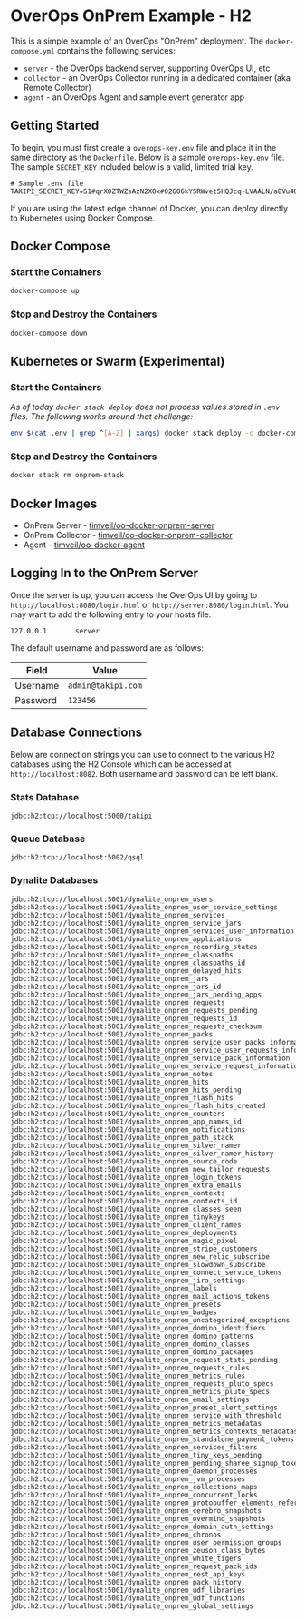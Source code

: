 # OverOps OnPrem Example - H2
This is a simple example of an OverOps "OnPrem" deployment.  The `docker-compose.yml` contains the following services:
* `server` - the OverOps backend server, supporting OverOps UI, etc
* `collector` - an OverOps Collector running in a dedicated container (aka Remote Collector)
* `agent` - an OverOps Agent and sample event generator app

## Getting Started
To begin, you must first create a `overops-key.env` file and place it in the same directory as the `Dockerfile`.  Below is a sample `overops-key.env` file.  The sample `SECRET_KEY` included below is a valid, limited trial key.

```properties
# Sample .env file
TAKIPI_SECRET_KEY=S1#qrXOZTWZsAzN2X0x#02G06kYSRWvet5HQJcq+LVAALN/a8Vu4QqKGIr/d+Ho=#84ae
```

If you are using the latest edge channel of Docker, you can deploy directly to Kubernetes using Docker Compose.

## Docker Compose

### Start the Containers
```bash
docker-compose up
```

### Stop and Destroy the Containers
```bash
docker-compose down
```

## Kubernetes or Swarm (Experimental)

### Start the Containers
*As of today `docker stack deploy` does not process values stored in `.env` files.  The following works around that challenge:*
```bash
env $(cat .env | grep ^[A-Z] | xargs) docker stack deploy -c docker-compose.yml onprem-stack
```

### Stop and Destroy the Containers
```bash
docker stack rm onprem-stack
```

## Docker Images
* OnPrem Server - [timveil/oo-docker-onprem-server](https://hub.docker.com/r/timveil/oo-docker-onprem-server/)
* OnPrem Collector - [timveil/oo-docker-onprem-collector](https://hub.docker.com/r/timveil/oo-docker-onprem-collector/)
* Agent - [timveil/oo-docker-agent](https://hub.docker.com/r/timveil/oo-docker-agent/)

## Logging In to the OnPrem Server
Once the server is up, you can access the OverOps UI by going to `http://localhost:8080/login.html` or `http://server:8080/login.html`.  You may want to add the following entry to your hosts file.

```
127.0.0.1       server
```

The default username and password are as follows: 

|  Field | Value  |
| ------------- | ------------- |
| Username | `admin@takipi.com` |
| Password | `123456` |


## Database Connections
Below are connection strings you can use to connect to the various H2 databases using the H2 Console which can be accessed at `http://localhost:8082`.  Both username and password can be left blank.

### Stats Database
```
jdbc:h2:tcp://localhost:5000/takipi
```

### Queue Database
```
jdbc:h2:tcp://localhost:5002/qsql
```

### Dynalite Databases

```
jdbc:h2:tcp://localhost:5001/dynalite_onprem_users
jdbc:h2:tcp://localhost:5001/dynalite_onprem_user_service_settings
jdbc:h2:tcp://localhost:5001/dynalite_onprem_services
jdbc:h2:tcp://localhost:5001/dynalite_onprem_service_jars
jdbc:h2:tcp://localhost:5001/dynalite_onprem_services_user_information
jdbc:h2:tcp://localhost:5001/dynalite_onprem_applications
jdbc:h2:tcp://localhost:5001/dynalite_onprem_recording_states
jdbc:h2:tcp://localhost:5001/dynalite_onprem_classpaths
jdbc:h2:tcp://localhost:5001/dynalite_onprem_classpaths_id
jdbc:h2:tcp://localhost:5001/dynalite_onprem_delayed_hits
jdbc:h2:tcp://localhost:5001/dynalite_onprem_jars
jdbc:h2:tcp://localhost:5001/dynalite_onprem_jars_id
jdbc:h2:tcp://localhost:5001/dynalite_onprem_jars_pending_apps
jdbc:h2:tcp://localhost:5001/dynalite_onprem_requests
jdbc:h2:tcp://localhost:5001/dynalite_onprem_requests_pending
jdbc:h2:tcp://localhost:5001/dynalite_onprem_requests_id
jdbc:h2:tcp://localhost:5001/dynalite_onprem_requests_checksum
jdbc:h2:tcp://localhost:5001/dynalite_onprem_packs
jdbc:h2:tcp://localhost:5001/dynalite_onprem_service_user_packs_information
jdbc:h2:tcp://localhost:5001/dynalite_onprem_service_user_requests_information
jdbc:h2:tcp://localhost:5001/dynalite_onprem_service_pack_information
jdbc:h2:tcp://localhost:5001/dynalite_onprem_service_request_information
jdbc:h2:tcp://localhost:5001/dynalite_onprem_notes
jdbc:h2:tcp://localhost:5001/dynalite_onprem_hits
jdbc:h2:tcp://localhost:5001/dynalite_onprem_hits_pending
jdbc:h2:tcp://localhost:5001/dynalite_onprem_flash_hits
jdbc:h2:tcp://localhost:5001/dynalite_onprem_flash_hits_created
jdbc:h2:tcp://localhost:5001/dynalite_onprem_counters
jdbc:h2:tcp://localhost:5001/dynalite_onprem_app_names_id
jdbc:h2:tcp://localhost:5001/dynalite_onprem_notifications
jdbc:h2:tcp://localhost:5001/dynalite_onprem_path_stack
jdbc:h2:tcp://localhost:5001/dynalite_onprem_silver_namer
jdbc:h2:tcp://localhost:5001/dynalite_onprem_silver_namer_history
jdbc:h2:tcp://localhost:5001/dynalite_onprem_source_code
jdbc:h2:tcp://localhost:5001/dynalite_onprem_new_tailor_requests
jdbc:h2:tcp://localhost:5001/dynalite_onprem_login_tokens
jdbc:h2:tcp://localhost:5001/dynalite_onprem_extra_emails
jdbc:h2:tcp://localhost:5001/dynalite_onprem_contexts
jdbc:h2:tcp://localhost:5001/dynalite_onprem_contexts_id
jdbc:h2:tcp://localhost:5001/dynalite_onprem_classes_seen
jdbc:h2:tcp://localhost:5001/dynalite_onprem_tinykeys
jdbc:h2:tcp://localhost:5001/dynalite_onprem_client_names
jdbc:h2:tcp://localhost:5001/dynalite_onprem_deployments
jdbc:h2:tcp://localhost:5001/dynalite_onprem_magic_pixel
jdbc:h2:tcp://localhost:5001/dynalite_onprem_stripe_customers
jdbc:h2:tcp://localhost:5001/dynalite_onprem_new_relic_subscribe
jdbc:h2:tcp://localhost:5001/dynalite_onprem_slowdown_subscribe
jdbc:h2:tcp://localhost:5001/dynalite_onprem_connect_service_tokens
jdbc:h2:tcp://localhost:5001/dynalite_onprem_jira_settings
jdbc:h2:tcp://localhost:5001/dynalite_onprem_labels
jdbc:h2:tcp://localhost:5001/dynalite_onprem_mail_actions_tokens
jdbc:h2:tcp://localhost:5001/dynalite_onprem_presets
jdbc:h2:tcp://localhost:5001/dynalite_onprem_badges
jdbc:h2:tcp://localhost:5001/dynalite_onprem_uncategorized_exceptions
jdbc:h2:tcp://localhost:5001/dynalite_onprem_domino_identifiers
jdbc:h2:tcp://localhost:5001/dynalite_onprem_domino_patterns
jdbc:h2:tcp://localhost:5001/dynalite_onprem_domino_classes
jdbc:h2:tcp://localhost:5001/dynalite_onprem_domino_packages
jdbc:h2:tcp://localhost:5001/dynalite_onprem_request_stats_pending
jdbc:h2:tcp://localhost:5001/dynalite_onprem_requests_rules
jdbc:h2:tcp://localhost:5001/dynalite_onprem_metrics_rules
jdbc:h2:tcp://localhost:5001/dynalite_onprem_requests_pluto_specs
jdbc:h2:tcp://localhost:5001/dynalite_onprem_metrics_pluto_specs
jdbc:h2:tcp://localhost:5001/dynalite_onprem_email_settings
jdbc:h2:tcp://localhost:5001/dynalite_onprem_preset_alert_settings
jdbc:h2:tcp://localhost:5001/dynalite_onprem_service_with_threshold
jdbc:h2:tcp://localhost:5001/dynalite_onprem_metrics_metadatas
jdbc:h2:tcp://localhost:5001/dynalite_onprem_metrics_contexts_metadatas
jdbc:h2:tcp://localhost:5001/dynalite_onprem_standalone_payment_tokens
jdbc:h2:tcp://localhost:5001/dynalite_onprem_services_filters
jdbc:h2:tcp://localhost:5001/dynalite_onprem_tiny_keys_pending
jdbc:h2:tcp://localhost:5001/dynalite_onprem_pending_sharee_signup_token
jdbc:h2:tcp://localhost:5001/dynalite_onprem_daemon_processes
jdbc:h2:tcp://localhost:5001/dynalite_onprem_jvm_processes
jdbc:h2:tcp://localhost:5001/dynalite_onprem_collections_maps
jdbc:h2:tcp://localhost:5001/dynalite_onprem_concurrent_locks
jdbc:h2:tcp://localhost:5001/dynalite_onprem_protobuffer_elements_references
jdbc:h2:tcp://localhost:5001/dynalite_onprem_cerebro_snapshots
jdbc:h2:tcp://localhost:5001/dynalite_onprem_overmind_snapshots
jdbc:h2:tcp://localhost:5001/dynalite_onprem_domain_auth_settings
jdbc:h2:tcp://localhost:5001/dynalite_onprem_chronos
jdbc:h2:tcp://localhost:5001/dynalite_onprem_user_permission_groups
jdbc:h2:tcp://localhost:5001/dynalite_onprem_zeuson_class_bytes
jdbc:h2:tcp://localhost:5001/dynalite_onprem_white_tigers
jdbc:h2:tcp://localhost:5001/dynalite_onprem_request_pack_ids
jdbc:h2:tcp://localhost:5001/dynalite_onprem_rest_api_keys
jdbc:h2:tcp://localhost:5001/dynalite_onprem_pack_history
jdbc:h2:tcp://localhost:5001/dynalite_onprem_udf_libraries
jdbc:h2:tcp://localhost:5001/dynalite_onprem_udf_functions
jdbc:h2:tcp://localhost:5001/dynalite_onprem_global_settings
```